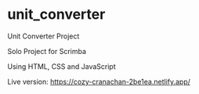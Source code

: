 # unit_converter
 Unit Converter Project

Solo Project for Scrimba

Using HTML, CSS and JavaScript

Live version: https://cozy-cranachan-2be1ea.netlify.app/
